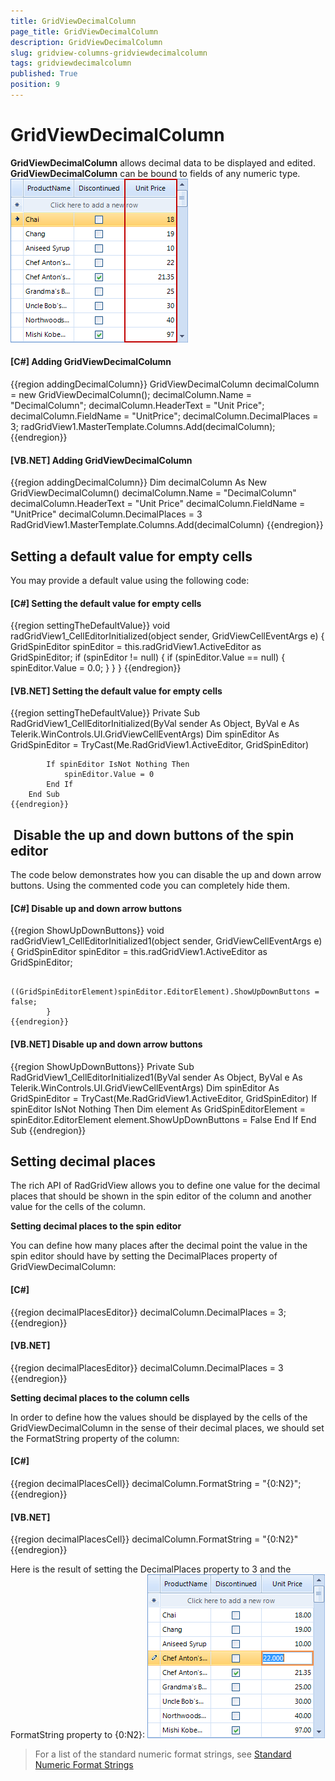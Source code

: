 ```yaml
---
title: GridViewDecimalColumn
page_title: GridViewDecimalColumn
description: GridViewDecimalColumn
slug: gridview-columns-gridviewdecimalcolumn
tags: gridviewdecimalcolumn
published: True
position: 9
---
```


# GridViewDecimalColumn



__GridViewDecimalColumn__ allows decimal data to be displayed and edited. __GridViewDecimalColumn__ can be bound to fields of any numeric type.
      ![gridview-columns-gridviewdecimalcolumn 001](images/gridview-columns-gridviewdecimalcolumn001.png)

#### __[C#] Adding GridViewDecimalColumn__

{{region addingDecimalColumn}}
	            GridViewDecimalColumn decimalColumn = new GridViewDecimalColumn();
	            decimalColumn.Name = "DecimalColumn";
	            decimalColumn.HeaderText = "Unit Price";
	            decimalColumn.FieldName = "UnitPrice";
	            decimalColumn.DecimalPlaces = 3;
	            radGridView1.MasterTemplate.Columns.Add(decimalColumn);
	{{endregion}}



#### __[VB.NET] Adding GridViewDecimalColumn__

{{region addingDecimalColumn}}
	        Dim decimalColumn As New GridViewDecimalColumn()
	        decimalColumn.Name = "DecimalColumn"
	        decimalColumn.HeaderText = "Unit Price"
	        decimalColumn.FieldName = "UnitPrice"
	        decimalColumn.DecimalPlaces = 3
	        RadGridView1.MasterTemplate.Columns.Add(decimalColumn)
	{{endregion}}



## Setting a default value for empty cells

You may provide a default value using the following code:

#### __[C#] Setting the default value for empty cells__

{{region settingTheDefaultValue}}
	        void radGridView1_CellEditorInitialized(object sender, GridViewCellEventArgs e)
	        {
	            GridSpinEditor spinEditor = this.radGridView1.ActiveEditor as GridSpinEditor;
	            if (spinEditor != null)
	            {
	                if (spinEditor.Value == null)
	                {
	                    spinEditor.Value = 0.0;
	                }
	            }
	        }
	{{endregion}}



#### __[VB.NET] Setting the default value for empty cells__

{{region settingTheDefaultValue}}
	    Private Sub RadGridView1_CellEditorInitialized(ByVal sender As Object, ByVal e As Telerik.WinControls.UI.GridViewCellEventArgs)
	        Dim spinEditor As GridSpinEditor = TryCast(Me.RadGridView1.ActiveEditor, GridSpinEditor)
	
	        If spinEditor IsNot Nothing Then
	            spinEditor.Value = 0
	        End If
	    End Sub
	{{endregion}}



##  Disable the up and down buttons of the spin editor

The code below demonstrates how you can disable the up and down arrow buttons. Using the commented code you can completely hide them.

#### __[C#] Disable up and down arrow buttons__

{{region ShowUpDownButtons}}
	        void radGridView1_CellEditorInitialized1(object sender, GridViewCellEventArgs e)
	        {
	            GridSpinEditor spinEditor = this.radGridView1.ActiveEditor as GridSpinEditor;
	
	            ((GridSpinEditorElement)spinEditor.EditorElement).ShowUpDownButtons = false;
	        }
	{{endregion}}



#### __[VB.NET] Disable up and down arrow buttons__

{{region ShowUpDownButtons}}
	    Private Sub RadGridView1_CellEditorInitialized1(ByVal sender As Object, ByVal e As Telerik.WinControls.UI.GridViewCellEventArgs)
	        Dim spinEditor As GridSpinEditor = TryCast(Me.RadGridView1.ActiveEditor, GridSpinEditor)
	        If spinEditor IsNot Nothing Then
	            Dim element As GridSpinEditorElement = spinEditor.EditorElement
	            element.ShowUpDownButtons = False
	        End If
	    End Sub
	{{endregion}}



## Setting decimal places

The rich API of RadGridView allows you to define one value for the decimal places
          that should be shown in the spin editor of the column and another value for the cells of the column.
          

__Setting decimal places to the spin editor__

You can define how many places after the decimal point the value in the spin editor should have
            by setting the DecimalPlaces property of GridViewDecimalColumn:
             

#### __[C#]__

{{region decimalPlacesEditor}}
	            decimalColumn.DecimalPlaces = 3;
	{{endregion}}



#### __[VB.NET]__

{{region decimalPlacesEditor}}
	        decimalColumn.DecimalPlaces = 3
	{{endregion}}



__Setting decimal places to the column cells__

In order to define how the values should be displayed by the cells
            of the GridViewDecimalColumn in the sense of their decimal places,
            we should set the FormatString property of the column:
          

#### __[C#]__

{{region decimalPlacesCell}}
	            decimalColumn.FormatString = "{0:N2}";
	{{endregion}}



#### __[VB.NET]__

{{region decimalPlacesCell}}
	        decimalColumn.FormatString = "{0:N2}"
	{{endregion}}



Here is the result of setting the DecimalPlaces property to 3 and the FormatString property to {0:N2}:
            ![gridview-columns-gridviewdecimalcolumn 002](images/gridview-columns-gridviewdecimalcolumn002.png)

>For a list of the standard numeric format strings, see 
  [Standard Numeric Format Strings](http://msdn.microsoft.com/en-us/library/dwhawy9k.aspx)
